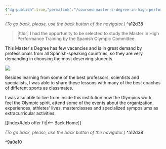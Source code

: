 ```yaml
---
{"dg-publish":true,"permalink":"/coursed-master-s-degree-in-high-performance-trainning-in-spanish-olympic-committee/"}
---
```




<div class="transclusion internal-embed is-loaded"><div class="markdown-embed">




<font color="#595959">*(To go back, please, use the back button of the navigator.)*</font> 
^a12d38



</div></div>


> [!tldr] 
> I had the opportunity to be selected to study the Master in High Performance Training by the Spanish Olympic Committee.

This Master's Degree has few vacancies and is in great demand by professionals from all Spanish-speaking countries, so they are very demanding in choosing the most deserving students.

![](https://www.revistalideras.com/wp-content/uploads/2017/11/COE-Alto-Rendimiento.jpg)

Besides learning from some of the best professors, scientists and specialists, I was able to share these lessons with many of the best coaches of different sports as classmates.  
  
I was also able to live from inside this institution how the Olympics work, feel the Olympic spirit, attend some of the events about the organization, experiences, athletes' lives, masterclasses and specialized symposiums as extracurricular activities.  


<div class="transclusion internal-embed is-loaded"><div class="markdown-embed">





[[Index#Job offer fit\|<-- Back Home]]

<div class="transclusion internal-embed is-loaded"><div class="markdown-embed">




<font color="#595959">*(To go back, please, use the back button of the navigator.)*</font> 
^a12d38



</div></div>


</div></div>
 ^9a0e10
